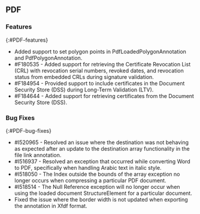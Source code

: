 ## PDF

### Features 
{:#PDF-features}

* Added support to set polygon points in PdfLoadedPolygonAnnotation and PdfPolygonAnnotation.
* \#F180535 - Added support for retrieving the Certificate Revocation List (CRL) with revocation serial numbers, revoked dates, and revocation status from embedded CRLs during signature validation.
* \#F184954 - Provided support to include certificates in the Document Security Store (DSS) during Long-Term Validation (LTV).
* \#F184644 - Added support for retrieving certificates from the Document Security Store (DSS).

### Bug Fixes 
{:#PDF-bug-fixes} 

* \#I520965 - Resolved an issue where the destination was not behaving as expected after an update to the destination array functionality in the file link annotation.
* \#I516937 - Resolved an exception that occurred while converting Word to PDF, specifically when handling Arabic text in italic style.
* \#I518050 - The Index outside the bounds of the array exception no longer occurs when compressing a particular PDF document.
* \#I518514 - The Null Reference exception will no longer occur when using the loaded document StructureElement for a particular document.
* Fixed the issue where the border width is not updated when exporting the annotation in Xfdf format.
